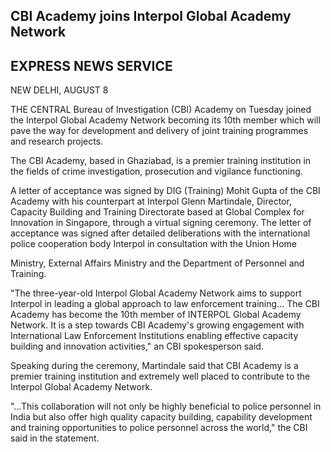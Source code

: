 ## CBI Academy joins Interpol Global Academy Network

## EXPRESS NEWS SERVICE

NEW DELHI, AUGUST 8

THE CENTRAL Bureau of Investigation (CBI) Academy on Tuesday joined the Interpol Global Academy Network becoming its 10th member which will pave the way for development and delivery of joint training programmes and research projects.

The CBI Academy, based in Ghaziabad, is a premier training institution in the fields of crime investigation, prosecution and vigilance functioning.

A letter of acceptance was signed by DIG (Training) Mohit Gupta of the CBI Academy with his counterpart at Interpol Glenn Martindale, Director, Capacity Building and Training Directorate based at Global Complex for Innovation in Singapore, through a virtual signing ceremony. The letter of acceptance was signed after detailed deliberations with the international police cooperation body Interpol in consultation with the Union Home

Ministry, External Affairs Ministry and the Department of Personnel and Training.

"The three-year-old Interpol Global Academy Network aims to support Interpol in leading a global approach to law enforcement training... The CBI Academy has become the 10th member of INTERPOL Global Academy Network. It is a step towards CBI Academy's growing engagement with International Law Enforcement Institutions enabling effective capacity building and innovation activities," an CBI spokesperson said.

Speaking during the ceremony, Martindale said that CBI Academy is a premier training institution and extremely well placed to contribute to the Interpol Global Academy Network.

"...This collaboration will not only be highly beneficial to police personnel in India but also offer high quality capacity building, capability development and training opportunities to police personnel across the world," the CBI said in the statement.